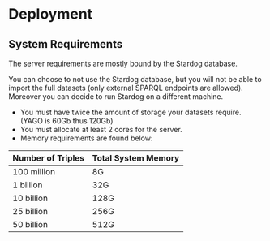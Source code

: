 # Deployment


## System Requirements
The server requirements are mostly bound by the Stardog database.

You can choose to not use the Stardog database, but you will not be able to import the full datasets (only external SPARQL endpoints are allowed).
Moreover you can decide to run Stardog on a different machine.

* You must have twice the amount of storage your datasets require. (YAGO is 60Gb thus 120Gb)
* You must allocate at least 2 cores for the server.
* Memory requirements are found below:

| Number of Triples | Total System Memory |
|-------------------|---------------------|
| 100 million       | 8G                  |
| 1 billion         | 32G                 |
| 10 billion        | 128G                |
| 25 billion        | 256G                |
| 50 billion        | 512G                |